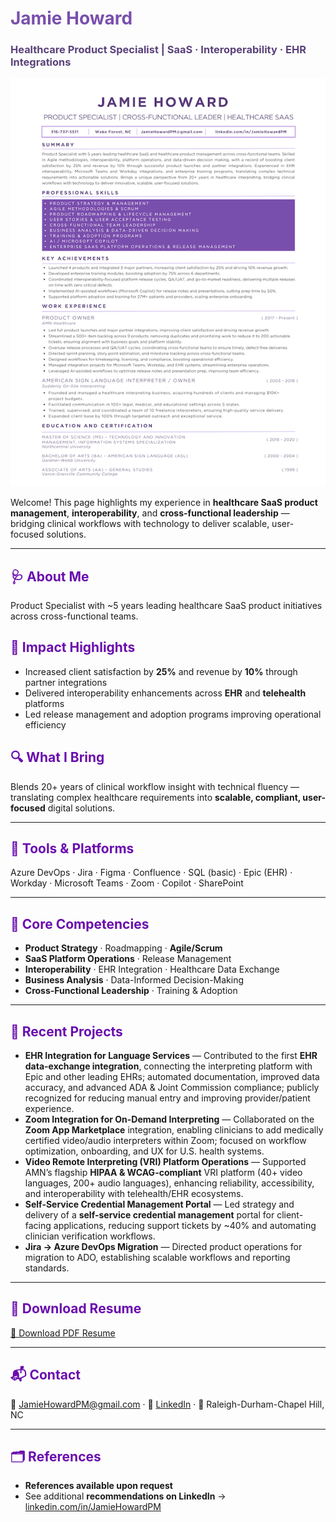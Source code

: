 # <span style="color:#794FAD; font-weight:700;">Jamie Howard</span>  
### <span style="color:#5A4279;">Healthcare Product Specialist&nbsp;|&nbsp;SaaS&nbsp;·&nbsp;Interoperability&nbsp;·&nbsp;EHR Integrations</span>

[![Resume Preview](./JamieHowardPreview.png)](./JamieHoward.pdf)

Welcome! This page highlights my experience in **healthcare SaaS product management**, **interoperability**, and **cross-functional leadership** — bridging clinical workflows with technology to deliver scalable, user-focused solutions.

---

## <span style="color:#6a0dad">🩺 About Me</span>
Product Specialist with ~5 years leading healthcare SaaS product initiatives across cross-functional teams.

## <span style="color:#6a0dad">🚀 Impact Highlights</span>
- Increased client satisfaction by **25%** and revenue by **10%** through partner integrations  
- Delivered interoperability enhancements across **EHR** and **telehealth** platforms  
- Led release management and adoption programs improving operational efficiency

## <span style="color:#6a0dad">🔍 What I Bring</span>
Blends 20+ years of clinical workflow insight with technical fluency — translating complex healthcare requirements into **scalable, compliant, user-focused** digital solutions.

---

## <span style="color:#6a0dad">🧰 Tools & Platforms</span>
Azure DevOps · Jira · Figma · Confluence · SQL (basic) · Epic (EHR) · Workday · Microsoft Teams · Zoom · Copilot · SharePoint

---

## <span style="color:#6a0dad">🎯 Core Competencies</span>
- **Product Strategy** · Roadmapping · **Agile/Scrum**  
- **SaaS Platform Operations** · Release Management  
- **Interoperability** · EHR Integration · Healthcare Data Exchange  
- **Business Analysis** · Data-Informed Decision-Making  
- **Cross-Functional Leadership** · Training & Adoption

---

## <span style="color:#6a0dad">📂 Recent Projects</span>
- **EHR Integration for Language Services** — Contributed to the first **EHR data-exchange integration**, connecting the interpreting platform with Epic and other leading EHRs; automated documentation, improved data accuracy, and advanced ADA & Joint Commission compliance; publicly recognized for reducing manual entry and improving provider/patient experience.  
- **Zoom Integration for On-Demand Interpreting** — Collaborated on the **Zoom App Marketplace** integration, enabling clinicians to add medically certified video/audio interpreters within Zoom; focused on workflow optimization, onboarding, and UX for U.S. health systems.  
- **Video Remote Interpreting (VRI) Platform Operations** — Supported AMN’s flagship **HIPAA & WCAG-compliant** VRI platform (40+ video languages, 200+ audio languages), enhancing reliability, accessibility, and interoperability with telehealth/EHR ecosystems.  
- **Self-Service Credential Management Portal** — Led strategy and delivery of a **self-service credential management** portal for client-facing applications, reducing support tickets by ~40% and automating clinician verification workflows.  
- **Jira → Azure DevOps Migration** — Directed product operations for migration to ADO, establishing scalable workflows and reporting standards.

---

## <span style="color:#6a0dad">📄 Download Resume</span>
[💜 Download PDF Resume](./JamieHoward.pdf)

---

## <span style="color:#6a0dad">📬 Contact</span>
📧 [JamieHowardPM@gmail.com](mailto:JamieHowardPM@gmail.com) · 🔗 [LinkedIn](https://www.linkedin.com/in/JamieHowardPM) · 📍 Raleigh-Durham-Chapel Hill, NC

---

## <span style="color:#6a0dad">🗂️ References</span>
- **References available upon request**  
- See additional **recommendations on LinkedIn** → [linkedin.com/in/JamieHowardPM](https://www.linkedin.com/in/JamieHowardPM)
